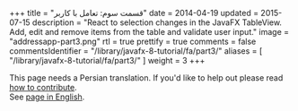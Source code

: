 +++
title = "قسمت سوم: تعامل با کاربر"
date = 2014-04-19
updated = 2015-07-15
description = "React to selection changes in the JavaFX TableView. Add, edit and remove items from the table and validate user input."
image = "addressapp-part3.png"
rtl = true
prettify = true
comments = false 
commentsIdentifier = "/library/javafx-8-tutorial/fa/part3/"
aliases = [ 
  "/library/javafx-8-tutorial/fa/part3/"
]
weight = 3
+++

<div class="alert alert-warning">
  <i class="fa fa-language"></i> This page needs a Persian translation. If you'd like to help out please read <a href="/library/how-to-contribute/" class="alert-link">how to contribute</a>. <br>See <a href="/library/javafx-tutorial/part3/">page in English</a>.
</div>

